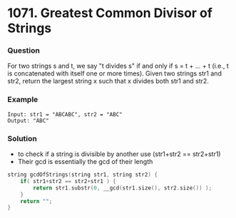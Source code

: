 # 1071. Greatest Common Divisor of Strings

### Question 
For two strings s and t, we say "t divides s" if and only if s = t + ... + t (i.e., t is concatenated with itself one or more times).
Given two strings str1 and str2, return the largest string x such that x divides both str1 and str2.

### Example 

```
Input: str1 = "ABCABC", str2 = "ABC"
Output: "ABC"
```

### Solution 

- to check if a string is divisible by another use (str1+str2 == str2+str1)
- Their gcd is essentially the gcd of their length

```cpp
string gcdOfStrings(string str1, string str2) {     
    if( str1+str2 == str2+str1 ) {
        return str1.substr(0, __gcd(str1.size(), str2.size()) );
    }
    return "";       
}
```
